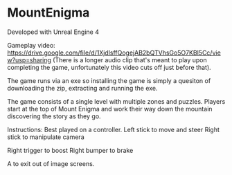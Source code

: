 # MountEnigma

Developed with Unreal Engine 4

Gameplay video: 
https://drive.google.com/file/d/1XjdlsffQogejAB2bQTVhsGo5O7KBl5Cc/view?usp=sharing
(There is a longer audio clip that's meant to play upon completing the game, unfortunately this video cuts off just before that).

The game runs via an exe so installing the game is simply a quesiton of downloading the zip, extracting and running the exe.

The game consists of a single level with multiple zones and puzzles. Players start at the top of Mount Enigma and work their way down the mountain discovering the story as they go. 

Instructions: Best played on a controller.
Left stick to move and steer
Right stick to manipulate camera

Right trigger to boost
Right bumper to brake

A to exit out of image screens.

